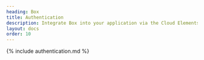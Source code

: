 ```yaml
---
heading: Box
title: Authentication
description: Integrate Box into your application via the Cloud Elements APIs.
layout: docs
order: 10
---
```


{% include authentication.md %}
